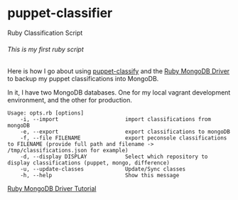 # puppet-classifier
Ruby Classification Script

###### This is my first ruby script

Here is how I go about using [puppet-classify](https://github.com/puppetlabs/puppet-classify) and the [Ruby MongoDB Driver](https://docs.mongodb.org/ecosystem/drivers/ruby/) to backup my puppet classifications into MongoDB.

In it, I have two MongoDB databases.  One for my local vagrant development environment, and the other for production.

```
Usage: opts.rb [options]
    -i, --import                     import classifications from mongoDB
    -e, --export                     export classifications to mongoDB
    -f, --file FILENAME              export peconsole classifications to FILENAME (provide full path and filename -> /tmp/classifications.json for example)
    -d, --display DISPLAY            Select which repository to display classifications (puppet, mongo, difference)
    -u, --update-classes             Update/Sync classes
    -h, --help                       Show this message
```


[Ruby MongoDB Driver Tutorial](https://docs.mongodb.org/ecosystem/tutorial/ruby-driver-tutorial/)

